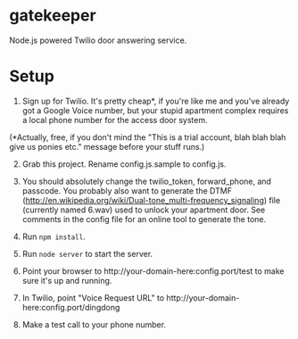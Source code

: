 gatekeeper
==========

Node.js powered Twilio door answering service.


Setup
==========
1. Sign up for Twilio.  It's pretty cheap*, if you're like me and you've already got a Google Voice number, but your stupid apartment complex requires a local phone number for the access door system.

(*Actually, free, if you don't mind the "This is a trial account, blah blah blah give us ponies etc." message before your stuff runs.)

2. Grab this project.  Rename config.js.sample to config.js.

3. You should absolutely change the twilio_token, forward_phone, and passcode.  You probably also want to generate the DTMF (http://en.wikipedia.org/wiki/Dual-tone_multi-frequency_signaling) file (currently named 6.wav) used to unlock your apartment door.  See comments in the config file for an online tool to generate the tone.

4. Run ````npm install````.

5. Run ````node server```` to start the server.

6. Point your browser to http://your-domain-here:config.port/test to make sure it's up and running.

7. In Twilio, point "Voice Request URL" to http://your-domain-here:config.port/dingdong

8. Make a test call to your phone number.
